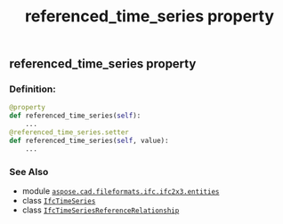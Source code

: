 ﻿---
title: referenced_time_series property
second_title: Aspose.CAD for Python via .NET API References
description: 
type: docs
weight: 60
url: /python-net/aspose.cad.fileformats.ifc.ifc2x3.entities/ifctimeseriesreferencerelationship/referenced_time_series/
is_root: false
---

## referenced_time_series property

### Definition:
```python
@property
def referenced_time_series(self):
    ...
@referenced_time_series.setter
def referenced_time_series(self, value):
    ...
```

### See Also
* module [`aspose.cad.fileformats.ifc.ifc2x3.entities`](../../)
* class [`IfcTimeSeries`](/cad/python-net/aspose.cad.fileformats.ifc.ifc2x3.entities/ifctimeseries)
* class [`IfcTimeSeriesReferenceRelationship`](/cad/python-net/aspose.cad.fileformats.ifc.ifc2x3.entities/ifctimeseriesreferencerelationship)
